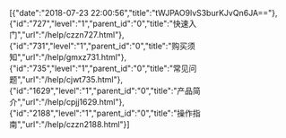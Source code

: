 [{"date":"2018-07-23 22:00:56","title":"tWJPAO9lvS3burKJvQn6JA=="},{"id":"727","level":"1","parent_id":"0","title":"快速入门","url":"/help/czzn727.html"},{"id":"731","level":"1","parent_id":"0","title":"购买须知","url":"/help/gmxz731.html"},{"id":"735","level":"1","parent_id":"0","title":"常见问题","url":"/help/cjwt735.html"},{"id":"1629","level":"1","parent_id":"0","title":"产品简介","url":"/help/cpjj1629.html"},{"id":"2188","level":"1","parent_id":"0","title":"操作指南","url":"/help/czzn2188.html"}]